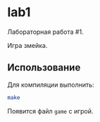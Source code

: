 # lab1

Лабораторная работа #1.

Игра змейка.

## Использование

Для компиляции выполнить:

```bash
make
```

Появится файл `game` с игрой.
